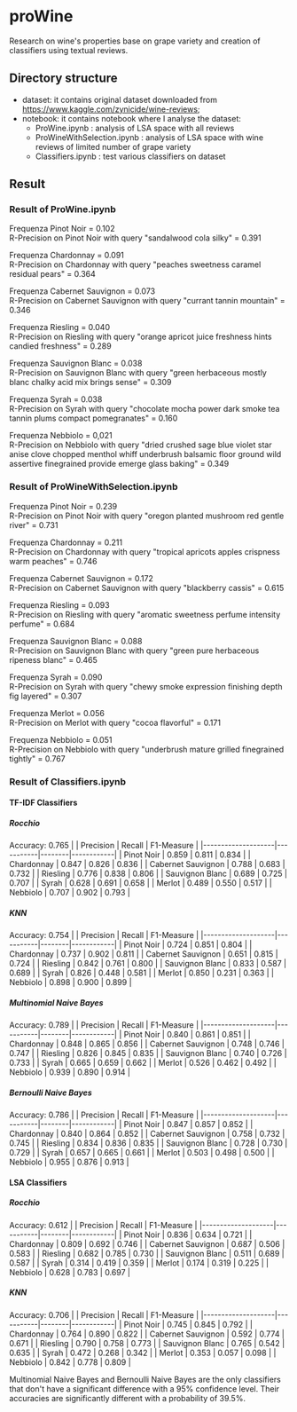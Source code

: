 # proWine
Research on wine's properties base on grape variety and creation of classifiers using textual reviews.

## Directory structure

* dataset: it contains original dataset downloaded from https://www.kaggle.com/zynicide/wine-reviews;
* notebook: it contains notebook where I analyse the dataset:
  * ProWine.ipynb : analysis of LSA space with all reviews
  * ProWineWithSelection.ipynb : analysis of LSA space with wine reviews of limited number of grape variety
  * Classifiers.ipynb : test various classifiers on dataset 

## Result

### Result of ProWine.ipynb
Frequenza Pinot Noir =  0.102  
R-Precision on Pinot Noir with query "sandalwood cola silky" = 0.391

Frequenza Chardonnay =  0.091  
R-Precision on Chardonnay with query "peaches sweetness caramel residual pears" = 0.364

Frequenza Cabernet Sauvignon =  0.073  
R-Precision on Cabernet Sauvignon with query "currant tannin mountain" = 0.346

Frequenza Riesling =  0.040  
R-Precision on Riesling with query "orange apricot juice freshness hints candied freshness" = 0.289

Frequenza Sauvignon Blanc =  0.038  
R-Precision on Sauvignon Blanc with query "green herbaceous mostly blanc chalky acid mix brings sense" = 0.309

Frequenza Syrah =  0.038  
R-Precision on Syrah with query "chocolate mocha power dark smoke tea tannin plums compact pomegranates" = 0.160

Frequenza Nebbiolo = 0,021  
R-Precision on Nebbiolo with query "dried crushed sage blue violet star anise clove chopped menthol whiff underbrush balsamic floor ground wild assertive finegrained provide emerge glass baking" = 0.349

### Result of ProWineWithSelection.ipynb
Frequenza Pinot Noir =  0.239  
R-Precision on Pinot Noir with query "oregon planted mushroom red gentle river" = 0.731

Frequenza Chardonnay =  0.211  
R-Precision on Chardonnay with query "tropical apricots apples crispness warm peaches" = 0.746

Frequenza Cabernet Sauvignon =  0.172  
R-Precision on Cabernet Sauvignon with query "blackberry cassis" = 0.615

Frequenza Riesling =  0.093  
R-Precision on Riesling with query "aromatic sweetness perfume intensity perfume" = 0.684

Frequenza Sauvignon Blanc =  0.088  
R-Precision on Sauvignon Blanc with query "green pure herbaceous ripeness blanc" = 0.465

Frequenza Syrah =  0.090  
R-Precision on Syrah with query "chewy smoke expression finishing depth fig layered" = 0.307

Frequenza Merlot =  0.056  
R-Precision on Merlot with query "cocoa flavorful" = 0.171

Frequenza Nebbiolo = 0.051  
R-Precision on Nebbiolo with query "underbrush mature grilled finegrained tightly" = 0.767

### Result of Classifiers.ipynb
#### TF-IDF Classifiers
##### Rocchio 
Accuracy: 0.765
|                    | Precision | Recall | F1-Measure |
|--------------------|-----------|--------|------------|
| Pinot Noir         | 0.859     | 0.811  | 0.834      |
| Chardonnay         | 0.847     | 0.826  | 0.836      |
| Cabernet Sauvignon | 0.788     | 0.683  | 0.732      |
| Riesling           | 0.776     | 0.838  | 0.806      |
| Sauvignon Blanc    | 0.689     | 0.725  | 0.707      |
| Syrah              | 0.628     | 0.691  | 0.658      |
| Merlot             | 0.489     | 0.550  | 0.517      |
| Nebbiolo           | 0.707     | 0.902  | 0.793      |

##### KNN 
Accuracy: 0.754
|                    | Precision | Recall | F1-Measure |
|--------------------|-----------|--------|------------|
| Pinot Noir         | 0.724     | 0.851  | 0.804      |
| Chardonnay         | 0.737     | 0.902  | 0.811      |
| Cabernet Sauvignon | 0.651     | 0.815  | 0.724      |
| Riesling           | 0.842     | 0.761  | 0.800      |
| Sauvignon Blanc    | 0.833     | 0.587  | 0.689      |
| Syrah              | 0.826     | 0.448  | 0.581      |
| Merlot             | 0.850     | 0.231  | 0.363      |
| Nebbiolo           | 0.898     | 0.900  | 0.899      |

##### Multinomial Naive Bayes 
Accuracy: 0.789
|                    | Precision | Recall | F1-Measure |
|--------------------|-----------|--------|------------|
| Pinot Noir         | 0.840     | 0.861  | 0.851      |
| Chardonnay         | 0.848     | 0.865  | 0.856      |
| Cabernet Sauvignon | 0.748     | 0.746  | 0.747      |
| Riesling           | 0.826     | 0.845  | 0.835      |
| Sauvignon Blanc    | 0.740     | 0.726  | 0.733      |
| Syrah              | 0.665     | 0.659  | 0.662      |
| Merlot             | 0.526     | 0.462  | 0.492      |
| Nebbiolo           | 0.939     | 0.890  | 0.914      |

##### Bernoulli Naive Bayes 
Accuracy: 0.786
|                    | Precision | Recall | F1-Measure |
|--------------------|-----------|--------|------------|
| Pinot Noir         | 0.847     | 0.857  | 0.852      |
| Chardonnay         | 0.840     | 0.864  | 0.852      |
| Cabernet Sauvignon | 0.758     | 0.732  | 0.745      |
| Riesling           | 0.834     | 0.836  | 0.835      |
| Sauvignon Blanc    | 0.728     | 0.730  | 0.729      |
| Syrah              | 0.657     | 0.665  | 0.661      |
| Merlot             | 0.503     | 0.498  | 0.500      |
| Nebbiolo           | 0.955     | 0.876  | 0.913      |

#### LSA Classifiers

##### Rocchio 
Accuracy: 0.612
|                    | Precision | Recall | F1-Measure |
|--------------------|-----------|--------|------------|
| Pinot Noir         | 0.836     | 0.634  | 0.721      |
| Chardonnay         | 0.809     | 0.692  | 0.746      |
| Cabernet Sauvignon | 0.687     | 0.506  | 0.583      |
| Riesling           | 0.682     | 0.785  | 0.730      |
| Sauvignon Blanc    | 0.511     | 0.689  | 0.587      |
| Syrah              | 0.314     | 0.419  | 0.359      |
| Merlot             | 0.174     | 0.319  | 0.225      |
| Nebbiolo           | 0.628     | 0.783  | 0.697      |

##### KNN 
Accuracy: 0.706
|                    | Precision | Recall | F1-Measure |
|--------------------|-----------|--------|------------|
| Pinot Noir         | 0.745     | 0.845  | 0.792      |
| Chardonnay         | 0.764     | 0.890  | 0.822      |
| Cabernet Sauvignon | 0.592     | 0.774  | 0.671      |
| Riesling           | 0.790     | 0.758  | 0.773      |
| Sauvignon Blanc    | 0.765     | 0.542  | 0.635      |
| Syrah              | 0.472     | 0.268  | 0.342      |
| Merlot             | 0.353     | 0.057  | 0.098      |
| Nebbiolo           | 0.842     | 0.778  | 0.809      |


Multinomial Naive Bayes and Bernoulli Naive Bayes are the only classifiers that don't have a significant difference with a 95% confidence level. 
Their accuracies are significantly different with a probability of 39.5%.
